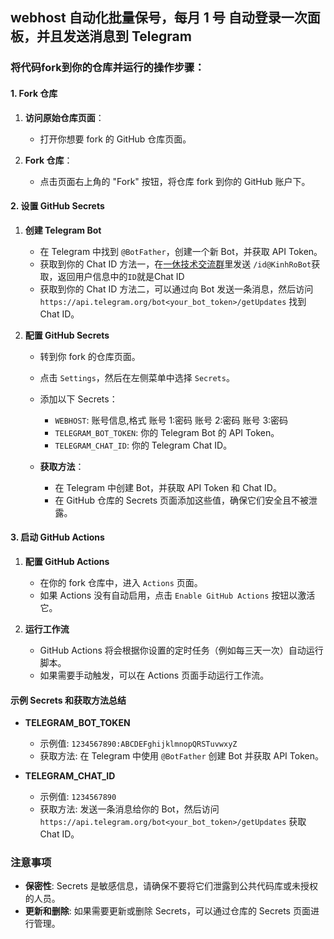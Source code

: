 ## webhost 自动化批量保号，每月 1 号 自动登录一次面板，并且发送消息到 Telegram

### 将代码fork到你的仓库并运行的操作步骤：

#### 1. Fork 仓库

1. **访问原始仓库页面**：
    - 打开你想要 fork 的 GitHub 仓库页面。

2. **Fork 仓库**：
    - 点击页面右上角的 "Fork" 按钮，将仓库 fork 到你的 GitHub 账户下。

#### 2. 设置 GitHub Secrets

1. **创建 Telegram Bot**
    - 在 Telegram 中找到 `@BotFather`，创建一个新 Bot，并获取 API Token。
    - 获取到你的 Chat ID 方法一，在[一休技术交流群](https://t.me/yxjsjl)里发送 `/id@KinhRoBot`获取，返回用户信息中的`ID`就是Chat ID
    - 获取到你的 Chat ID 方法二，可以通过向 Bot 发送一条消息，然后访问  `https://api.telegram.org/bot<your_bot_token>/getUpdates` 找到 Chat ID。

2. **配置 GitHub Secrets**
    - 转到你 fork 的仓库页面。
    - 点击 `Settings`，然后在左侧菜单中选择 `Secrets`。
    - 添加以下 Secrets：
        - `WEBHOST`: 账号信息,格式 账号 1:密码 账号 2:密码 账号 3:密码
        - `TELEGRAM_BOT_TOKEN`: 你的 Telegram Bot 的 API Token。
        - `TELEGRAM_CHAT_ID`: 你的 Telegram Chat ID。

    - **获取方法**：
        - 在 Telegram 中创建 Bot，并获取 API Token 和 Chat ID。
        - 在 GitHub 仓库的 Secrets 页面添加这些值，确保它们安全且不被泄露。

#### 3. 启动 GitHub Actions

1. **配置 GitHub Actions**
    - 在你的 fork 仓库中，进入 `Actions` 页面。
    - 如果 Actions 没有自动启用，点击 `Enable GitHub Actions` 按钮以激活它。

2. **运行工作流**
    - GitHub Actions 将会根据你设置的定时任务（例如每三天一次）自动运行脚本。
    - 如果需要手动触发，可以在 Actions 页面手动运行工作流。

#### 示例 Secrets 和获取方法总结

- **TELEGRAM_BOT_TOKEN**
    - 示例值: `1234567890:ABCDEFghijklmnopQRSTuvwxyZ`
    - 获取方法: 在 Telegram 中使用 `@BotFather` 创建 Bot 并获取 API Token。

- **TELEGRAM_CHAT_ID**
    - 示例值: `1234567890`
    - 获取方法: 发送一条消息给你的 Bot，然后访问 `https://api.telegram.org/bot<your_bot_token>/getUpdates` 获取 Chat ID。


### 注意事项

- **保密性**: Secrets 是敏感信息，请确保不要将它们泄露到公共代码库或未授权的人员。
- **更新和删除**: 如果需要更新或删除 Secrets，可以通过仓库的 Secrets 页面进行管理。
